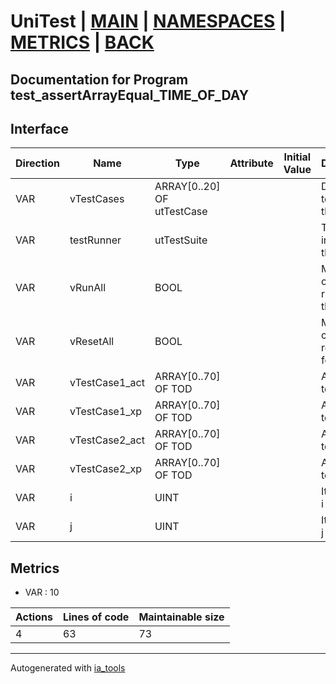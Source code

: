 # UniTest | [MAIN] | [NAMESPACES] | [METRICS] | [BACK]  

## Documentation for Program test_assertArrayEqual_TIME_OF_DAY  

## Interface  

| Direction | Name | Type | Attribute | Initial Value | Documentation |
| --------- | ---- | ---- | --------- | ------------- | ------------- |
| VAR | vTestCases | ARRAY[0..20] OF utTestCase |  |  | Definition of all test cases for this POU |  
| VAR | testRunner | utTestSuite |  |  | Test Suite fb instance to run the tests |  
| VAR | vRunAll | BOOL |  |  | Manual command to run all tests for this POU |  
| VAR | vResetAll | BOOL |  |  | Manual command to reset all tests for this POU |  
| VAR | vTestCase1_act | ARRAY[0..70] OF TOD |  |  | Array data 1 of test case 1 |  
| VAR | vTestCase1_xp | ARRAY[0..70] OF TOD |  |  | Array data 2 of test case 1 |  
| VAR | vTestCase2_act | ARRAY[0..70] OF TOD |  |  | Array data 3 of test case 2 |  
| VAR | vTestCase2_xp | ARRAY[0..70] OF TOD |  |  | Array data 4 of test case 2 |  
| VAR | i | UINT |  |  | Iterator variable i |  
| VAR | j | UINT |  |  | Iterator variable j |  


## Metrics  

- VAR : 10

| Actions | Lines of code | Maintainable size |
| ------- | ------------- | ----------------- |
| 4 | 63 | 73 |

---
Autogenerated with [ia_tools](https://github.com/tkucic/ia_tools)  

[MAIN]: ../../../../index.md
[NAMESPACES]: ../../nsList.md
[METRICS]: ../../../metrics.md
[BACK]: ../nsMain.md
